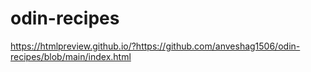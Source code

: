 # odin-recipes

https://htmlpreview.github.io/?https://github.com/anveshag1506/odin-recipes/blob/main/index.html
